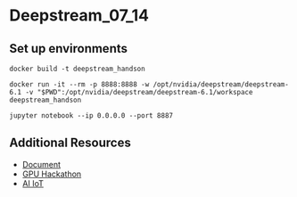 # Deepstream_07_14

## Set up environments
```docker build -t deepstream_handson```

```docker run -it --rm -p 8888:8888 -w /opt/nvidia/deepstream/deepstream-6.1 -v "$PWD":/opt/nvidia/deepstream/deepstream-6.1/workspace deepstream_handson```

```jupyter notebook --ip 0.0.0.0 --port 8887```


## Additional Resources
- [Document](https://docs.nvidia.com/metropolis/deepstream/dev-guide/)
- [GPU Hackathon](https://github.com/openhackathons-org/gpubootcamp/tree/master/ai/DeepStream)
- [AI IoT](https://github.com/NVIDIA-AI-IOT)
